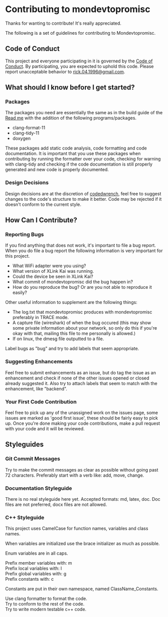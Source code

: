 # Contributing to mondevtopromisc

Thanks for wanting to contribute! It's really appreciated.

The following is a set of guidelines for contributing to Mondevtopromisc.

## Code of Conduct

This project and everyone participating in it is governed by the [Code of Conduct](CODE_OF_CONDUCT.md). By participating, you are expected to uphold this code. Please report unacceptable behavior to [rick.04.1996@gmail.com](mailto:rick.04.1996@gmail.com).

## What should I know before I get started?

### Packages

The packages you need are essentially the same as in the build guide of the [Read me](README.md) with the addition of the following programs/packages.

- clang-format-11
- clang-tidy-11
- doxygen

These packages add static code analysis, code formatting and code documentation.
It is important that you use these packages when contributing by running the formatter over your code, checking for warning with clang-tidy and checking if the code documentation is still properly generated and new code is properly documented.

### Design Decisions

Design decisions are at the discretion of [codedwrench](https://github.com/codedwrench), feel free to suggest changes to the code's structure to make it better. Code may be rejected if it doesn't conform to the current style.

## How Can I Contribute?

### Reporting Bugs

If you find anything that does not work, it's important to file a bug report. When you do file a bug report the following information is very important for this project.

- What WiFi adapter were you using?
- What version of XLink Kai was running.
- Could the device be seen in XLink Kai?
- What commit of mondevtopromisc did the bug happen in?
- How do you reproduce the bug? Or are you not able to reproduce it easily?

Other useful information to supplement are the following things:
- The log.txt that mondevtopromisc produces with mondevtopromisc preferably in TRACE mode.
- A capture file (wireshark) of when the bug occured (this may show some private information about your network, so only do this if you're okay with that, mailing this file to me personally is allowed.)
- If on linux, the dmesg file outputted to a file.

Label bugs as "bug" and try to add labels that seem appropriate.

### Suggesting Enhancements

Feel free to submit enhancements as an issue, but do tag the issue as an enhancement and check if none of the other issues opened or closed already suggested it.
Also try to attach labels that seem to match with the enhancement, like "backend".

### Your First Code Contribution

Feel free to pick up any of the unassigned work on the issues page, some issues are marked as 'good first issue', these should be fairly easy to pick up.
Once you're done making your code contributions, make a pull request with your code and it will be reviewed.

## Styleguides

### Git Commit Messages

Try to make the commit messages as clear as possible without going past 72 characters. Preferably start with a verb like: add, move, change.

### Documentation Styleguide

There is no real styleguide here yet.
Accepted formats: md, latex, doc.
Doc files are not preferred, docx files are not allowed.

### C++ Styleguide

This project uses CamelCase for function names, variables and class names.

When variables are initialized use the brace initializer as much as possible.

Enum variables are in all caps.

Prefix member variables with: m \
Prefix local variables with: l \
Prefix global variables with: g \
Prefix constants with: c

Constants are put in their own namespace, named ClassName_Constants.

Use clang formatter to format the code. \
Try to conform to the rest of the code. \
Try to write modern testable c++ code.

